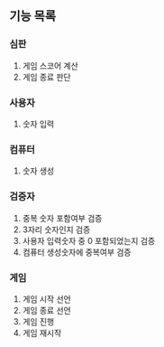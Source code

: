## 기능 목록
### 심판
1. 게임 스코어 계산
2. 게임 종료 판단
### 사용자
1. 숫자 입력
### 컴퓨터
1. 숫자 생성
### 검증자
1. 중복 숫자 포함여부 검증
2. 3자리 숫자인지 검증
3. 사용자 입력숫자 중 0 포함되었는지 검증
4. 컴퓨터 생성숫자에 중복여부 검증
### 게임
1. 게임 시작 선언
2. 게임 종료 선언
3. 게임 진행
4. 게임 재시작
### 